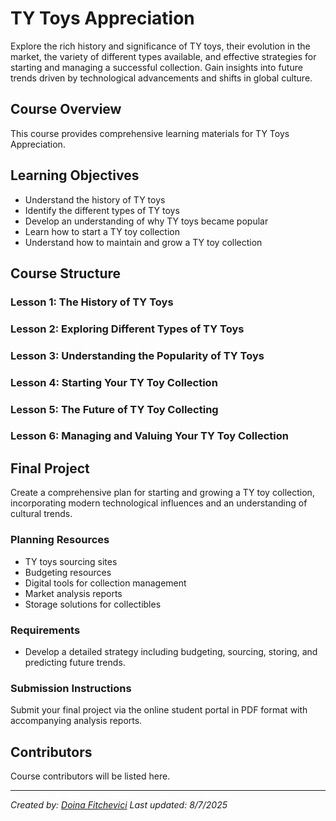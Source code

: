 # TY Toys Appreciation

Explore the rich history and significance of TY toys, their evolution in the market, the variety of different types available, and effective strategies for starting and managing a successful collection. Gain insights into future trends driven by technological advancements and shifts in global culture.

## Course Overview

This course provides comprehensive learning materials for TY Toys Appreciation.

## Learning Objectives

- Understand the history of TY toys
- Identify the different types of TY toys
- Develop an understanding of why TY toys became popular
- Learn how to start a TY toy collection
- Understand how to maintain and grow a TY toy collection

## Course Structure

### Lesson 1: The History of TY Toys
### Lesson 2: Exploring Different Types of TY Toys
### Lesson 3: Understanding the Popularity of TY Toys
### Lesson 4: Starting Your TY Toy Collection
### Lesson 5: The Future of TY Toy Collecting
### Lesson 6: Managing and Valuing Your TY Toy Collection

## Final Project

Create a comprehensive plan for starting and growing a TY toy collection, incorporating modern technological influences and an understanding of cultural trends.

### Planning Resources

- TY toys sourcing sites
- Budgeting resources
- Digital tools for collection management
- Market analysis reports
- Storage solutions for collectibles

### Requirements

- Develop a detailed strategy including budgeting, sourcing, storing, and predicting future trends.

### Submission Instructions

Submit your final project via the online student portal in PDF format with accompanying analysis reports.

## Contributors

Course contributors will be listed here.

---

*Created by: [Doina Fitchevici](https://github.com/DoinaFitchevici)*
*Last updated: 8/7/2025*
